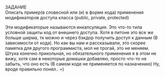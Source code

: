 ЗАДАНИЕ   
Описать пример(в словесной или (и) в форме кода)  применения модификаторов доступа класса (public, private, protected)

Эти модификаторые называются инкапсуляция. Это что-то типа условной защиты код от внешнего доступа. Хотя в питоне это все же больше ширма, тк можно и через бэкдор получить доступ к данным (В зависимости от кода). Но как вы нам и рассказывали, это скорее памятка для другого программиста, мол не трогай, это не меняем. Штука конечно прикольная, но обязательного применения я в этом не вижу, хотя сам в некоторые домашки добавляю, просто что-то не забыть, что оно есть (В самом коде не применяется по назначению)
Ну, вроде правильно понял.. =)
